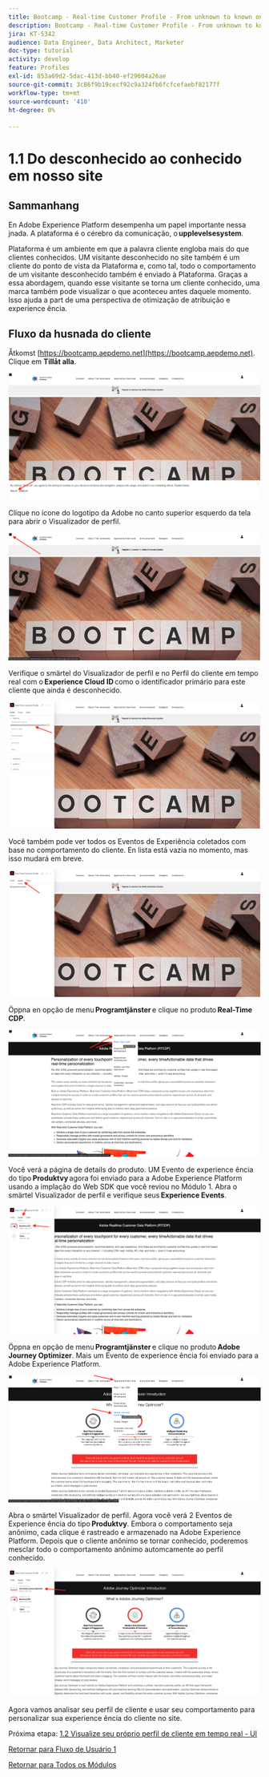 ```yaml
---
title: Bootcamp - Real-time Customer Profile - From unknown to known on the website - Brazil
description: Bootcamp - Real-time Customer Profile - From unknown to known on the website - Brazil
jira: KT-5342
audience: Data Engineer, Data Architect, Marketer
doc-type: tutorial
activity: develop
feature: Profiles
exl-id: 853a69d2-5dac-413d-bb40-ef29604a26ae
source-git-commit: 3c86f9b19cecf92c9a324fb6fcfcefaebf82177f
workflow-type: tm+mt
source-wordcount: '410'
ht-degree: 0%

---
```


# 1.1 Do desconhecido ao conhecido em nosso site

## Sammanhang

En Adobe Experience Platform desempenha um papel importante nessa jnada. A plataforma é o cérebro da comunicação, o **upplevelsesystem**.

Plataforma é um ambiente em que a palavra cliente engloba mais do que clientes conhecidos. UM visitante desconhecido no site também é um cliente do ponto de vista da Plataforma e, como tal, todo o comportamento de um visitante desconhecido também é enviado à Plataforma. Graças a essa abordagem, quando esse visitante se torna um cliente conhecido, uma marca também pode visualizar o que aconteceu antes daquele momento. Isso ajuda a part de uma perspectiva de otimização de atribuição e experience ência.

## Fluxo da husnada do cliente

Åtkomst [https://bootcamp.aepdemo.net](https://bootcamp.aepdemo.net). Clique em **Tillåt alla**.

![DSN](./images/web8.png)

Clique no ícone do logotipo da Adobe no canto superior esquerdo da tela para abrir o Visualizador de perfil.

![Demo](./images/pv1.png)

Verifique o smärtel do Visualizador de perfil e no Perfil do cliente em tempo real com o **Experience Cloud ID** como o identificador primário para este cliente que ainda é desconhecido.

![Demo](./images/pv2.png)

Você também pode ver todos os Eventos de Experiência coletados com base no comportamento do cliente. En lista está vazia no momento, mas isso mudará em breve.

![Demo](./images/pv3.png)

Öppna en opção de menu **Programtjänster** e clique no produto **Real-Time CDP**.

![Demo](./images/pv4.png)

Você verá a página de details do produto. UM Evento de experience ência do tipo **Produktvy** agora foi enviado para a Adobe Experience Platform usando a implação do Web SDK que você reviou no Módulo 1. Abra o smärtel Visualizador de perfil e verifique seus **Experience Events**.

![Demo](./images/pv5.png)

Öppna en opção de menu **Programtjänster** e clique no produto **Adobe Journey Optimizer**. Mais um Evento de experience ência foi enviado para a Adobe Experience Platform.

![Demo](./images/pv7.png)

Abra o smärtel Visualizador de perfil. Agora você verá 2 Eventos de Experience ência do tipo **Produktvy**. Embora o comportamento seja anônimo, cada clique é rastreado e armazenado na Adobe Experience Platform. Depois que o cliente anônimo se tornar conhecido, poderemos mesclar todo o comportamento anônimo automcamente ao perfil conhecido.

![Demo](./images/pv8.png)

Agora vamos analisar seu perfil de cliente e usar seu comportamento para personalizar sua experience ência do cliente no site.

Próxima etapa: [1.2 Visualize seu próprio perfil de cliente em tempo real - UI](./ex2.md)

[Retornar para Fluxo de Usuário 1](./uc1.md)

[Retornar para Todos os Módulos](../../overview.md)
